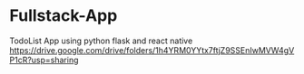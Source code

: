 # Fullstack-App
TodoList App using python flask and react native
https://drive.google.com/drive/folders/1h4YRM0YYtx7ftjZ9SSEnIwMVW4gVP1cR?usp=sharing
